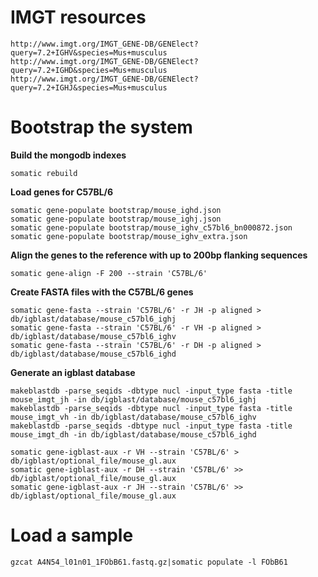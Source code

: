 IMGT resources
==============
```
http://www.imgt.org/IMGT_GENE-DB/GENElect?query=7.2+IGHV&species=Mus+musculus
http://www.imgt.org/IMGT_GENE-DB/GENElect?query=7.2+IGHD&species=Mus+musculus
http://www.imgt.org/IMGT_GENE-DB/GENElect?query=7.2+IGHJ&species=Mus+musculus
```

Bootstrap the system
====================

**Build the mongodb indexes**
```
somatic rebuild
```

**Load genes for C57BL/6**
```
somatic gene-populate bootstrap/mouse_ighd.json 
somatic gene-populate bootstrap/mouse_ighj.json 
somatic gene-populate bootstrap/mouse_ighv_c57bl6_bn000872.json 
somatic gene-populate bootstrap/mouse_ighv_extra.json 
```

**Align the genes to the reference with up to 200bp flanking sequences**
```
somatic gene-align -F 200 --strain 'C57BL/6'
```

**Create FASTA files with the C57BL/6 genes**
```
somatic gene-fasta --strain 'C57BL/6' -r JH -p aligned > db/igblast/database/mouse_c57bl6_ighj
somatic gene-fasta --strain 'C57BL/6' -r VH -p aligned > db/igblast/database/mouse_c57bl6_ighv
somatic gene-fasta --strain 'C57BL/6' -r DH -p aligned > db/igblast/database/mouse_c57bl6_ighd
```

**Generate an igblast database**
```
makeblastdb -parse_seqids -dbtype nucl -input_type fasta -title mouse_imgt_jh -in db/igblast/database/mouse_c57bl6_ighj
makeblastdb -parse_seqids -dbtype nucl -input_type fasta -title mouse_imgt_vh -in db/igblast/database/mouse_c57bl6_ighv
makeblastdb -parse_seqids -dbtype nucl -input_type fasta -title mouse_imgt_dh -in db/igblast/database/mouse_c57bl6_ighd

somatic gene-igblast-aux -r VH --strain 'C57BL/6' >  db/igblast/optional_file/mouse_gl.aux
somatic gene-igblast-aux -r DH --strain 'C57BL/6' >> db/igblast/optional_file/mouse_gl.aux
somatic gene-igblast-aux -r JH --strain 'C57BL/6' >> db/igblast/optional_file/mouse_gl.aux
```

Load a sample
=============
```gzcat A4N54_l01n01_1FObB61.fastq.gz|somatic populate -l FObB61```
